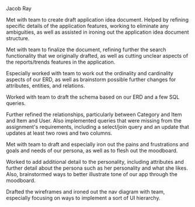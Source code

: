 Jacob Ray

Met with team to create draft application idea document. Helped by refining specific details of the application features, working to eliminate any ambiguities, as well as assisted in ironing out the application idea document structure.

Met with team to finalize the document, refining further the search functionality that we originally drafted, as well as cutting unclear aspects of the reports/trends features in the application.

Especially worked with team to work out the ordinality and cardinality aspects of our ERD, as well as brainstorm possible further changes for attributes, entities, and relations.

Worked with team to draft the schema based on our ERD and a few SQL queries.

Further refined the relationships, particularly between Category and Item and Item and User. Also implemented queries that were missing from the assignment's requirements, including a select/join query and an update that updates at least two rows and two columns.

Met with team to draft and especially iron out the pains and frustrations and goals and needs of our persona, as well as to flesh out the moodboard.

Worked to add additional detail to the personality, including attributes and further detail about the persona such as her personality and what she likes. Also, brainstormed ways to better illustrate tone of our app through the moodboard.

Drafted the wireframes and ironed out the nav diagram with team, especially focusing on ways to implement a sort of UI hierarchy.
